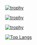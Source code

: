 [![trophy](https://github-profile-trophy.vercel.app/?username=samarthmahendra)](https://github.com/ryo-ma/github-profile-trophy)


[![trophy](https://github-profile-trophy.vercel.app/?username=samarthmahendra&theme=onedark)](https://github.com/ryo-ma/github-profile-trophy)



[![trophy](https://github-profile-trophy.vercel.app/?username=samarthmahendra&theme=algolia)](https://github.com/ryo-ma/github-profile-trophy)



[![Top Langs](https://github-readme-stats-git-masterrstaa-rickstaa.vercel.app/api/top-langs/?username=samarthmahendra)](https://github.com/anuraghazra/github-readme-stats)



